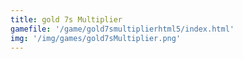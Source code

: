 ```yaml
---
title: gold 7s Multiplier 
gamefile: '/game/gold7smultiplierhtml5/index.html'
img: '/img/games/gold7sMultiplier.png'
---
```

  
